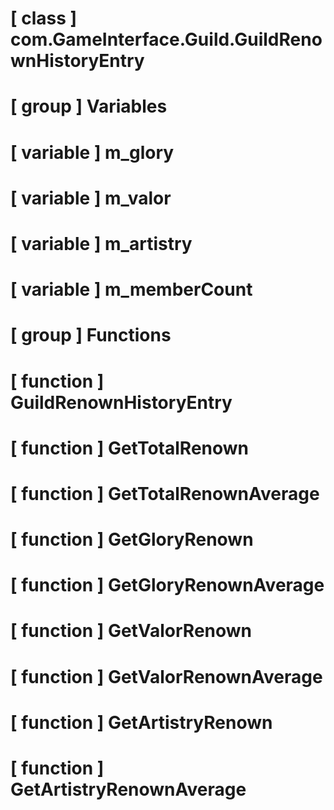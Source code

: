 # [ class ] com.GameInterface.Guild.GuildRenownHistoryEntry

# [ group ] Variables

# [ variable ] m_glory

# [ variable ] m_valor

# [ variable ] m_artistry

# [ variable ] m_memberCount

# [ group ] Functions

# [ function ] GuildRenownHistoryEntry

# [ function ] GetTotalRenown

# [ function ] GetTotalRenownAverage

# [ function ] GetGloryRenown

# [ function ] GetGloryRenownAverage

# [ function ] GetValorRenown

# [ function ] GetValorRenownAverage

# [ function ] GetArtistryRenown

# [ function ] GetArtistryRenownAverage

